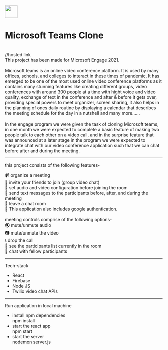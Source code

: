 <div style={{display:'flex'}}><img src="https://upload.wikimedia.org/wikipedia/commons/thumb/c/c9/Microsoft_Office_Teams_%282018%E2%80%93present%29.svg/768px-Microsoft_Office_Teams_%282018%E2%80%93present%29.svg.png" width='40px'/>
<h1>Microsoft Teams Clone</h1></div>
<br/>
//hosted link<br/>
This project has been made for Microsoft Engage 2021. <br/>
<br/>
<div>Microsoft teams is an online video conference platform. It is used by many offices, schools, and colleges to interact in these times of pandemic, It has emerged to be one of the most used online video conference platforms as it contains many stunning features like creating different groups, video conferences with around 300 people at a time with hight voice and video quality, exchange of text in the conference and after & before it gets over, providing special powers to meet organizer, screen sharing, it also helps in the planning of ones daily routine by displaying a calendar that describes the meeting schedule for the day in a nutshell and many more......</div>
<br/>
<div>In the engage program we were given the task of cloning Microsoft teams, in one month we were expected to complete a basic feature of making two people talk to each other on a video call, and in the surprise feature that was announced at a later stage in the program we were expected to integrate chat with our video conference application such that we can chat before after and during the meeting.</div>
<hr/>
this project consists of the following features-

:video_camera: organize a meeting <br/>
:two_women_holding_hands: invite your friends to join (group video chat)<br/>
:cinema: set audio and video configuration before joining the room<br/>
:speech_balloon: send text messages to the participants before, after, and during the meeting<br/>
:runner: leave a chat room<br/>
:closed_lock_with_key: This application also includes google authentication.<br/>
<br/>
meeting controls comprise of the following options-<br/>
	:mute: mute/unmute audio<br/>
	:camera: mute/unmute the video<br/>
	:telephone_receiver: drop the call<br/>
	:two_men_holding_hands: see the participants list currently in the room<br/>
	:speech_balloon: chat with fellow participants<br/>
	
<hr/>
Tech-stack
	<ul>
	<li>React</li>
	<li>Firebase</li>
	<li>Node JS</li>
	<li>Twilio video chat APIs</li>
</ul>
<hr/>
Run application in local machine
<ul>
	<li>install npm dependencies<br/>
	 npm install</li>
<li>start the react app <br/>
	npm start</li>
<li>start the server <br/>
	nodemon server.js</li>
	</ul>
